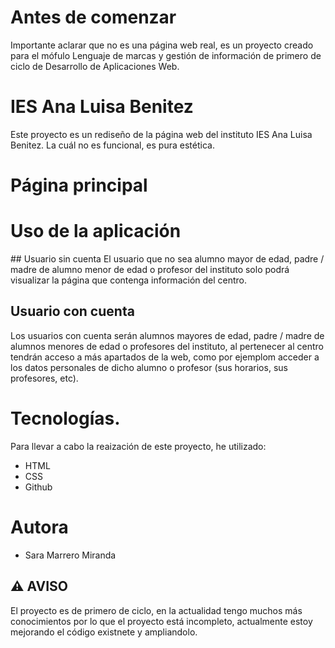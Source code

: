 # Antes de comenzar
Importante aclarar que no es una página web real, es un proyecto creado para el mófulo Lenguaje de marcas y gestión de información de primero de ciclo de Desarrollo de Aplicaciones Web.

# IES Ana Luisa Benitez
Este proyecto es un rediseño de la página web del instituto IES Ana Luisa Benitez. La cuál no es funcional, es pura estética.

# Página principal

# Uso de la aplicación
## Usuario sin cuenta
El usuario que no sea alumno mayor de edad, padre / madre de alumno menor de edad o profesor del instituto solo podrá visualizar la página que contenga información del centro.

## Usuario con cuenta
Los usuarios con cuenta serán alumnos mayores de edad, padre / madre de alumnos menores de edad o profesores del instituto, al pertenecer al centro tendrán acceso a más apartados de la web, como por ejemplom acceder a los datos personales de dicho alumno o profesor (sus horarios, sus profesores, etc).

# Tecnologías.
Para llevar a cabo la reaización de este proyecto, he utilizado:
* HTML
* CSS
* Github

# Autora
* Sara Marrero Miranda

## ⚠️ AVISO
El proyecto es de primero de ciclo, en la actualidad tengo muchos más conocimientos por lo que el proyecto está incompleto, actualmente estoy mejorando el código existnete y ampliandolo.
